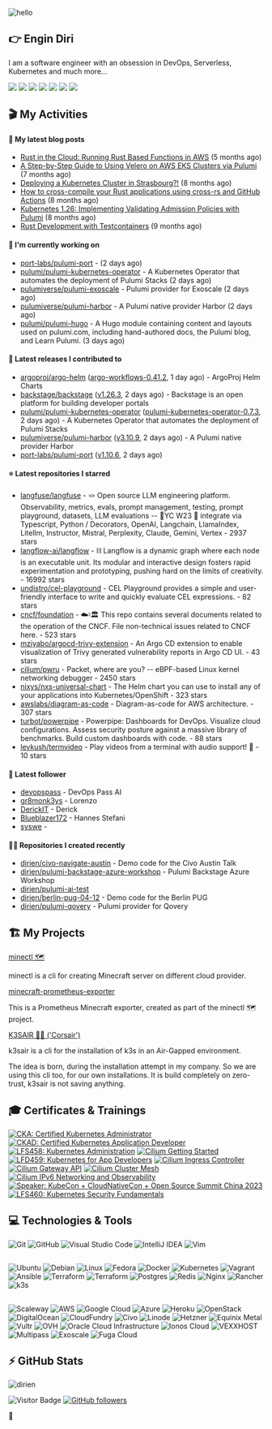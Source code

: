 ![hello](https://media.giphy.com/media/3ornk57KwDXf81rjWM/giphy.gif)

## 👉 Engin Diri

I am a software engineer with an obsession in DevOps, Serverless, Kubernetes and much more...

[![](https://img.shields.io/badge/-@__ediri-000000?style=for-the-badge&logo=X&logoColor=ffffff)](https://x.com/_ediri)
[![](https://img.shields.io/badge/engin--diri-0A66C2?style=for-the-badge&logo=linkedin&logoColor=#0A66C2)](https://www.linkedin.com/in/engin-diri/)
[![](https://img.shields.io/badge/@_ediri@cloud--native.social-6364FF?style=for-the-badge&logo=mastodon&logoColor=white)](https://cloud-native.social/@_ediri)
[![](https://img.shields.io/badge/-@dirien-%23181717?style=for-the-badge&logo=github)](https://github.com/dirien)
[![](https://img.shields.io/badge/-blog.ediri.io-2962FF?style=for-the-badge&logo=hashnode&logoColor=white)](https://blog.ediri.io/)
[![](https://img.shields.io/badge/dirien-003366?style=for-the-badge&logo=linuxfoundation&logoColor=white)](https://openprofile.dev/profile/dirien)
[![](https://img.shields.io/badge/-@__ediri-E4405F?style=for-the-badge&logo=instagram&logoColor=white)](https://www.instagram.com/_ediri/)

## 🎬 My Activities

#### 📖 My latest blog posts
- [Rust in the Cloud: Running Rust Based Functions in AWS](https://blog.ediri.io/rust-in-the-cloud-running-rust-based-functions-in-aws) (5 months ago)
- [A Step-by-Step Guide to Using Velero on AWS EKS Clusters via Pulumi](https://blog.ediri.io/a-step-by-step-guide-to-using-velero-on-aws-eks-clusters-via-pulumi) (7 months ago)
- [Deploying a Kubernetes Cluster in Strasbourg?!](https://blog.ediri.io/deploying-a-kubernetes-cluster-in-strasbourg) (8 months ago)
- [How to cross-compile your Rust applications using cross-rs and GitHub Actions](https://blog.ediri.io/how-to-cross-compile-your-rust-applications-using-cross-rs-and-github-actions) (8 months ago)
- [Kubernetes 1.26: Implementing Validating Admission Policies with Pulumi](https://blog.ediri.io/kubernetes-126-implementing-validating-admission-policies-with-pulumi) (8 months ago)
- [Rust Development with Testcontainers](https://blog.ediri.io/rust-development-with-testcontainers) (9 months ago)

#### 👷 I'm currently working on

- [port-labs/pulumi-port](https://github.com/port-labs/pulumi-port) -  (2 days ago)
- [pulumi/pulumi-kubernetes-operator](https://github.com/pulumi/pulumi-kubernetes-operator) - A Kubernetes Operator that automates the deployment of Pulumi Stacks (2 days ago)
- [pulumiverse/pulumi-exoscale](https://github.com/pulumiverse/pulumi-exoscale) - Pulumi provider for Exoscale (2 days ago)
- [pulumiverse/pulumi-harbor](https://github.com/pulumiverse/pulumi-harbor) - A Pulumi native provider Harbor (2 days ago)
- [pulumi/pulumi-hugo](https://github.com/pulumi/pulumi-hugo) - A Hugo module containing content and layouts used on pulumi.com, including hand-authored docs, the Pulumi blog, and Learn Pulumi. (3 days ago)

#### 🚀 Latest releases I contributed to

- [argoproj/argo-helm](https://github.com/argoproj/argo-helm) ([argo-workflows-0.41.2](https://github.com/argoproj/argo-helm/releases/tag/argo-workflows-0.41.2), 1 day ago) - ArgoProj Helm Charts
- [backstage/backstage](https://github.com/backstage/backstage) ([v1.26.3](https://github.com/backstage/backstage/releases/tag/v1.26.3), 2 days ago) - Backstage is an open platform for building developer portals
- [pulumi/pulumi-kubernetes-operator](https://github.com/pulumi/pulumi-kubernetes-operator) ([pulumi-kubernetes-operator-0.7.3](https://github.com/pulumi/pulumi-kubernetes-operator/releases/tag/pulumi-kubernetes-operator-0.7.3), 2 days ago) - A Kubernetes Operator that automates the deployment of Pulumi Stacks
- [pulumiverse/pulumi-harbor](https://github.com/pulumiverse/pulumi-harbor) ([v3.10.9](https://github.com/pulumiverse/pulumi-harbor/releases/tag/v3.10.9), 2 days ago) - A Pulumi native provider Harbor
- [port-labs/pulumi-port](https://github.com/port-labs/pulumi-port) ([v1.10.6](https://github.com/port-labs/pulumi-port/releases/tag/v1.10.6), 2 days ago)

#### ⭐ Latest repositories I starred

- [langfuse/langfuse](https://github.com/langfuse/langfuse) - 🪢 Open source LLM engineering platform. Observability, metrics, evals, prompt management, testing, prompt playground, datasets, LLM evaluations -- 🍊YC W23 🤖 integrate via Typescript, Python / Decorators, OpenAI, Langchain, LlamaIndex, Litellm, Instructor, Mistral, Perplexity, Claude, Gemini, Vertex - 2937 stars
- [langflow-ai/langflow](https://github.com/langflow-ai/langflow) - ⛓️ Langflow is a dynamic graph where each node is an executable unit. Its modular and interactive design fosters rapid experimentation and prototyping, pushing hard on the limits of creativity. - 16992 stars
- [undistro/cel-playground](https://github.com/undistro/cel-playground) - CEL Playground provides a simple and user-friendly interface to write and quickly evaluate CEL expressions. - 82 stars
- [cncf/foundation](https://github.com/cncf/foundation) - ☁️♮🏛 This repo contains several documents related to the operation of the CNCF. File non-technical issues related to CNCF here. - 523 stars
- [mziyabo/argocd-trivy-extension](https://github.com/mziyabo/argocd-trivy-extension) - An Argo CD extension to enable visualization of Trivy generated vulnerability reports in Argo CD UI.  - 43 stars
- [cilium/pwru](https://github.com/cilium/pwru) - Packet, where are you? -- eBPF-based Linux kernel networking debugger - 2450 stars
- [nixys/nxs-universal-chart](https://github.com/nixys/nxs-universal-chart) - The Helm chart you can use to install any of your applications into Kubernetes/OpenShift - 323 stars
- [awslabs/diagram-as-code](https://github.com/awslabs/diagram-as-code) - Diagram-as-code for AWS architecture. - 307 stars
- [turbot/powerpipe](https://github.com/turbot/powerpipe) - Powerpipe: Dashboards for DevOps. Visualize cloud configurations. Assess security posture against a massive library of benchmarks. Build custom dashboards with code. - 88 stars
- [levkush/termvideo](https://github.com/levkush/termvideo) - Play videos from a terminal with audio support! 🚀 - 10 stars

#### 👥 Latest follower

- [devopspass](https://github.com/devopspass) - DevOps Pass AI
- [gr8monk3ys](https://github.com/gr8monk3ys) - Lorenzo
- [DerickIT](https://github.com/DerickIT) - Derick
- [Blueblazer172](https://github.com/Blueblazer172) - Hannes Stefani
- [syswe](https://github.com/syswe) - 

#### 👨‍💻 Repositories I created recently

- [dirien/civo-navigate-austin](https://github.com/dirien/civo-navigate-austin) - Demo code for the Civo Austin Talk
- [dirien/pulumi-backstage-azure-workshop](https://github.com/dirien/pulumi-backstage-azure-workshop) - Pulumi Backstage Azure Workshop
- [dirien/pulumi-ai-test](https://github.com/dirien/pulumi-ai-test)
- [dirien/berlin-pug-04-12](https://github.com/dirien/berlin-pug-04-12) - Demo code for the Berlin PUG
- [dirien/pulumi-qovery](https://github.com/dirien/pulumi-qovery) - Pulumi provider for Qovery


## 🏗️ My Projects
[minectl 🗺](https://github.com/dirien/minectl)

minectl is a cli for creating Minecraft server on different cloud provider.

[minecraft-prometheus-exporter](https://github.com/dirien/minecraft-prometheus-exporter)

This is a Prometheus Minecraft exporter, created as part of the minectl 🗺 project.

[K3SAIR 🏴‍☠️️ ('Corsair')](https://github.com/dirien/k3sair-cli)

k3sair is a cli for the installation of k3s in an Air-Gapped environment.

The idea is born, during the installation attempt in my company. So we are using this cli too, for our own
installations. It is build completely on zero-trust, k3sair is not saving anything.

## 🎓 Certificates & Trainings

<!--START_SECTION:badges-->
[![CKA: Certified Kubernetes Administrator](https://images.credly.com/size/110x110/images/8b8ed108-e77d-4396-ac59-2504583b9d54/cka_from_cncfsite__281_29.png)](http://www.credly.com/badges/9d947b2a-e186-40a0-bf4c-0d513ebab6d6 "CKA: Certified Kubernetes Administrator")
[![CKAD: Certified Kubernetes Application Developer](https://images.credly.com/size/110x110/images/f88d800c-5261-45c6-9515-0458e31c3e16/ckad_from_cncfsite.png)](http://www.credly.com/badges/492ae49a-b546-4451-b90d-73451e078ed7 "CKAD: Certified Kubernetes Application Developer")
[![LFS458: Kubernetes Administration](https://images.credly.com/size/110x110/images/ed2a2973-5dd0-43b8-9f43-ccd00db9b160/LF_logobadge.png)](http://www.credly.com/badges/d0e3043e-4d3a-4af1-9dc4-dbaadd4a8e88 "LFS458: Kubernetes Administration")
[![Cilium Getting Started](https://images.credly.com/size/110x110/images/06370e36-d23b-4dcf-8287-d0302926f14a/image.png)](http://www.credly.com/badges/aaf501ac-2ccf-485c-b976-4861815f7ce6 "Cilium Getting Started")
[![LFD459: Kubernetes for App Developers](https://images.credly.com/size/110x110/images/d2d0c23b-5e65-4eba-8d72-927a3a9c2a0b/LF_logobadge.png)](http://www.credly.com/badges/4d2b1460-b7f4-41c3-a20e-91d2faacd701 "LFD459: Kubernetes for App Developers")
[![Cilium Ingress Controller](https://images.credly.com/size/110x110/images/086d2f39-26a5-4bb9-ab74-c632d76ad6fc/image.png)](http://www.credly.com/badges/0a7cbad3-9136-4a86-a573-e0af4a39b5ca "Cilium Ingress Controller")
[![Cilium Gateway API](https://images.credly.com/size/110x110/images/29d180ca-09e7-49e9-8423-278109d75bb0/image.png)](http://www.credly.com/badges/68bb9d11-b199-4a00-a3c8-c282d7ddbde5 "Cilium Gateway API")
[![Cilium Cluster Mesh](https://images.credly.com/size/110x110/images/e2eb2549-f3ab-415f-8625-54af9fe90d1f/image.png)](http://www.credly.com/badges/2272b1df-3087-4044-b7e3-a1842dbff6a5 "Cilium Cluster Mesh")
[![Cilium IPv6 Networking and Observability](https://images.credly.com/size/110x110/images/dbd2178a-f14e-44d8-a11a-b967c155a0b6/image.png)](http://www.credly.com/badges/ed925e87-d542-441f-a507-6da6826620cb "Cilium IPv6 Networking and Observability")
[![Speaker: KubeCon + CloudNativeCon + Open Source Summit China 2023](https://images.credly.com/size/110x110/images/23f11122-3a84-4796-9854-6cbdae8a73bf/image.png)](http://www.credly.com/badges/d9a7a54d-7a8d-4937-b2f2-188d04dbd364 "Speaker: KubeCon + CloudNativeCon + Open Source Summit China 2023")
[![LFS460: Kubernetes Security Fundamentals](https://images.credly.com/size/110x110/images/e43a62e0-ce7b-40c2-9f04-ab0f3809f827/LF_logobadge.png)](http://www.credly.com/badges/c2872a4c-4d78-4e83-b799-36d203fad483 "LFS460: Kubernetes Security Fundamentals")
<!--END_SECTION:badges-->

## 💻 Technologies & Tools

![Git](https://img.shields.io/badge/git-%23F05033.svg?style=for-the-badge&logo=git&logoColor=white)
![GitHub](https://img.shields.io/badge/github-%23121011.svg?style=for-the-badge&logo=github&logoColor=white)
![Visual Studio Code](https://img.shields.io/badge/VisualStudioCode-0078d7.svg?style=for-the-badge&logo=visual-studio-code&logoColor=white)
![IntelliJ IDEA](https://img.shields.io/badge/IntelliJIDEA-000000.svg?style=for-the-badge&logo=intellij-idea&logoColor=white)
![Vim](https://img.shields.io/badge/VIM-%2311AB00.svg?style=for-the-badge&logo=vim&logoColor=white)

##

![Ubuntu](https://img.shields.io/badge/Ubuntu-E95420?style=for-the-badge&logo=ubuntu&logoColor=white)
![Debian](https://img.shields.io/badge/Debian-D70A53?style=for-the-badge&logo=debian&logoColor=white)
![Linux](https://img.shields.io/badge/Linux-FCC624?style=for-the-badge&logo=linux&logoColor=black)
![Fedora](https://img.shields.io/badge/Fedora-294172?style=for-the-badge&logo=fedora&logoColor=white)
![Docker](https://img.shields.io/badge/docker-0db7ed.svg?style=for-the-badge&logo=docker&logoColor=white)
![Kubernetes](https://img.shields.io/badge/kubernetes-326ce5.svg?style=for-the-badge&logo=kubernetes&logoColor=white)
![Vagrant](https://img.shields.io/badge/vagrant-1563FF.svg?style=for-the-badge&logo=vagrant&logoColor=white)
![Ansible](https://img.shields.io/badge/ansible-1A1918.svg?style=for-the-badge&logo=ansible&logoColor=white)
![Terraform](https://img.shields.io/badge/terraform-5835CC.svg?style=for-the-badge&logo=terraform&logoColor=white)
![Terraform](https://img.shields.io/badge/pulumi-8A3391.svg?style=for-the-badge&logo=pulumi&logoColor=white)
![Postgres](https://img.shields.io/badge/postgres-316192.svg?style=for-the-badge&logo=postgresql&logoColor=white)
![Redis](https://img.shields.io/badge/redis-DD0031.svg?style=for-the-badge&logo=redis&logoColor=white)
![Nginx](https://img.shields.io/badge/nginx-009639.svg?style=for-the-badge&logo=nginx&logoColor=white)
![Rancher](https://img.shields.io/badge/rancher-0075A8.svg?style=for-the-badge&logo=rancher&logoColor=white)
![k3s](https://img.shields.io/badge/k3s-FFC61C.svg?style=for-the-badge&logo=&logoColor=white)

##

![Scaleway](https://img.shields.io/badge/SCALEWAY-4f0599.svg?style=for-the-badge&logo=scaleway&logoColor=white)
![AWS](https://img.shields.io/badge/AWS-FF9900.svg?style=for-the-badge&logo=amazon-aws&logoColor=white)
![Google Cloud](https://img.shields.io/badge/GoogleCloud-4285F4.svg?style=for-the-badge&logo=google-cloud&logoColor=white)
![Azure](https://img.shields.io/badge/azure-0078D4.svg?style=for-the-badge&logo=microsoft-azure&logoColor=white)
![Heroku](https://img.shields.io/badge/heroku-430098.svg?style=for-the-badge&logo=heroku&logoColor=white)
![OpenStack](https://img.shields.io/badge/Openstack-f01742.svg?style=for-the-badge&logo=openstack&logoColor=white)
![DigitalOcean](https://img.shields.io/badge/DigitalOcean-0080FF.svg?style=for-the-badge&logo=DigitalOcean&logoColor=white)
![CloudFundry](https://img.shields.io/badge/CloudFoundry-0C9ED5.svg?style=for-the-badge&logo=cloudfoundry&logoColor=white)
![Civo](https://img.shields.io/badge/civo-239DFF.svg?style=for-the-badge&logo=civo&logoColor=white)
![Linode](https://img.shields.io/badge/linode-00A95C?style=for-the-badge&logo=linode&logoColor=white)
![Hetzner](https://img.shields.io/badge/hetzner-d50c2d?style=for-the-badge&logo=hetzner&logoColor=white)
![Equinix Metal](https://img.shields.io/badge/equinix--metal-d10810?style=for-the-badge&logo=equinixmetal&logoColor=white)
![Vultr](https://img.shields.io/badge/vultr-007BFC?style=for-the-badge&logo=vultr&logoColor=white)
![OVH](https://img.shields.io/badge/ovh-123F6D?style=for-the-badge&logo=ovh&logoColor=white)
![Oracle Cloud Infrastructure](https://img.shields.io/badge/Oracle_Cloud_Infrastructure-F80000?style=for-the-badge&logo=oracle&logoColor=white)
![Ionos Cloud](https://img.shields.io/badge/ionos--cloud-003D8F?style=for-the-badge&logo=ionos&logoColor=white)
![VEXXHOST](https://img.shields.io/badge/VEXXHOST-2A1659?style=for-the-badge&logo=vexxhost&logoColor=white)
![Multipass](https://img.shields.io/badge/Multipass-E95420?style=for-the-badge&logo=ubuntu&logoColor=white)
![Exoscale](https://img.shields.io/badge/Exoscale-DA291C?style=for-the-badge&logo=exoscale&logoColor=white)
![Fuga Cloud](https://img.shields.io/badge/fuga_cloud-242F4B?style=for-the-badge&logo=fugacloud&logoColor=white)

## ⚡ GitHub Stats

![dirien](https://github-readme-stats.vercel.app/api?username=dirien&show_icons=true&count_private=true&theme=dracula)

![Visitor Badge](https://visitor-badge.laobi.icu/badge?page_id=dirien)
[![GitHub followers](https://img.shields.io/github/followers/dirien.svg?style=social&label=Follow&maxAge=2592000)](https://github.com/dirien?tab=followers)

🧿
